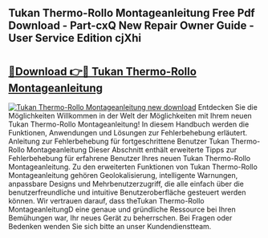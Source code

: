 ## Tukan Thermo-Rollo Montageanleitung Free Pdf Download - Part-cxQ New Repair Owner Guide - User Service Edition cjXhi

# <h2><a href="http://df8ahkr.blite.top/?on=Tukan+Thermo-Rollo+Montageanleitung">🔗Download 👉🔴 Tukan Thermo-Rollo Montageanleitung</a></h2>

[![Tukan Thermo-Rollo Montageanleitung new download](https://i.imgur.com/lujVjoI.png)](http://df8ahkr.blite.top/?on=Tukan+Thermo-Rollo+Montageanleitung)
Entdecken Sie die Möglichkeiten Willkommen in der Welt der Möglichkeiten mit Ihrem neuen Tukan Thermo-Rollo Montageanleitung! In diesem Handbuch werden die Funktionen, Anwendungen und Lösungen zur Fehlerbehebung erläutert. Anleitung zur Fehlerbehebung für fortgeschrittene Benutzer Tukan Thermo-Rollo Montageanleitung Dieser Abschnitt enthält erweiterte Tipps zur Fehlerbehebung für erfahrene Benutzer Ihres neuen Tukan Thermo-Rollo Montageanleitung. Zu den erweiterten Funktionen von Tukan Thermo-Rollo Montageanleitung gehören Geolokalisierung, intelligente Warnungen, anpassbare Designs und Mehrbenutzerzugriff, die alle einfach über die benutzerfreundliche und intuitive Benutzeroberfläche gesteuert werden können. Wir vertrauen darauf, dass theTukan Thermo-Rollo MontageanleitungD eine genaue und gründliche Ressource bei Ihren Bemühungen war, Ihr neues Gerät zu beherrschen. Bei Fragen oder Bedenken wenden Sie sich bitte an unser Kundendienstteam.
